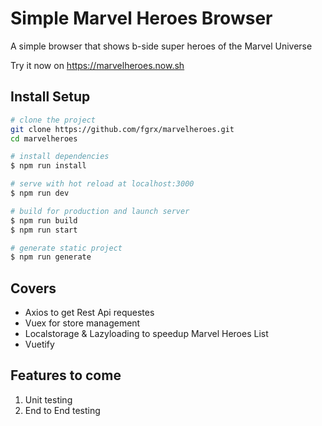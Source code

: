 # Simple Marvel Heroes Browser

A simple browser that shows b-side super heroes of the Marvel Universe

Try it now on https://marvelheroes.now.sh

## Install Setup

```bash
# clone the project
git clone https://github.com/fgrx/marvelheroes.git
cd marvelheroes

# install dependencies
$ npm run install

# serve with hot reload at localhost:3000
$ npm run dev

# build for production and launch server
$ npm run build
$ npm run start

# generate static project
$ npm run generate
```

## Covers

- Axios to get Rest Api requestes
- Vuex for store management
- Localstorage & Lazyloading to speedup Marvel Heroes List
- Vuetify

## Features to come

1. Unit testing
2. End to End testing
